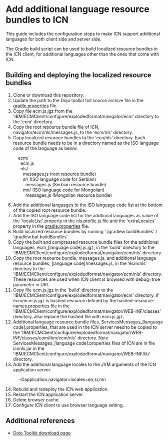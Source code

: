 # Add additional language resource bundles to ICN

This guide includes the configuration steps to make ICN support additional languages for both client side and server side.

The Gradle build script can be used to build localized resource bundles in the ICN client, for additional languages other than the ones that come with ICN.


## Building and deploying the localized resource bundles

1. Clone or download this repository.
2. Update the path to the Dojo toolkit full source archive file in the [gradle.properties](/icn-dojo-nls/gradle.properties) file.
3. Copy file ecm.js.jgz from the 'IBM/ECMClient/configure/explodedformat/navigator/ecm' directory to the 'ecm' directory.
4. Copy the root resource bundle file of ICN, navigator/ecm/nls/messages.js, to the 'ecm/nls' directory.
5. Copy localized resource bundles to the 'ecn/nls' directory. Each resource bundle needs to be in a directory named as the ISO language code of the language as below.

&nbsp;&nbsp;&nbsp;&nbsp;&nbsp;&nbsp;&nbsp;&nbsp;&nbsp;&nbsp;ecm/<br/>
&nbsp;&nbsp;&nbsp;&nbsp;&nbsp;&nbsp;&nbsp;&nbsp;&nbsp;&nbsp;&nbsp;&nbsp;ecm.js<br/>
&nbsp;&nbsp;&nbsp;&nbsp;&nbsp;&nbsp;&nbsp;&nbsp;&nbsp;&nbsp;&nbsp;&nbsp;nls/<br/>
&nbsp;&nbsp;&nbsp;&nbsp;&nbsp;&nbsp;&nbsp;&nbsp;&nbsp;&nbsp;&nbsp;&nbsp;&nbsp;&nbsp;messages.js (root resource bundle)<br/>
&nbsp;&nbsp;&nbsp;&nbsp;&nbsp;&nbsp;&nbsp;&nbsp;&nbsp;&nbsp;&nbsp;&nbsp;&nbsp;&nbsp;sr/ (ISO language code for Serbian)<br/>
&nbsp;&nbsp;&nbsp;&nbsp;&nbsp;&nbsp;&nbsp;&nbsp;&nbsp;&nbsp;&nbsp;&nbsp;&nbsp;&nbsp;&nbsp;&nbsp;messages.js (Serbian resource bundle)<br/>
&nbsp;&nbsp;&nbsp;&nbsp;&nbsp;&nbsp;&nbsp;&nbsp;&nbsp;&nbsp;&nbsp;&nbsp;&nbsp;&nbsp;mn/ (ISO language code for Mongolian)<br/>
&nbsp;&nbsp;&nbsp;&nbsp;&nbsp;&nbsp;&nbsp;&nbsp;&nbsp;&nbsp;&nbsp;&nbsp;&nbsp;&nbsp;&nbsp;&nbsp;messages.js (Mongolian resource bundle)<br/>

6. Add the additional languages to the ISO language code list at the bottom of the copied root resource bundle.
7. Add the ISO language code list for the addtional languages as value of the 'localeList' property in the [nls.profile.js](/icn-dojo-nls/nls.profile.js) file and the 'extraLocales' property in the [gradle.properties](/icn-dojo-nls/gradle.properties) file.
8. Build localized resource bundles by running './gradlew buildBundles' / 'gradlew.bat buildBundles'.
9. Copy the built and compressed resource bundle files for the additional languages, ecm_[language code].js.jgz, in the 'build' directory to the 'IBM/ECMClient/configure/explodedformat/navigator/ecm/nls' directory.
10. Copy the root resource bundle, messages.js, and additional language resource bundles, [language code]/messages.js, in the 'ecm/nls' directory to the 'IBM/ECMClient/configure/explodedformat/navigator/ecm/nls' directory. These resources are used when ICN client is browsed with debug=true parameter in URL.
11. Copy file ecm.js.jgz in the 'build' directory to the 'IBM/ECMClient/configure/explodedformat/navigator/ecm' directory. If ecm/ecm.js.jgz is hashed resource defined by the hashed-resource-names.properties file in the 'IBM/ECMClient/configure/explodedformat/navigator/WEB-INF/classes' directory, also replace the hashed file with ecm.js.jgz.
12. Additional language resource bundle files, ServicesMessages_[language code].properties, that are used in the ICN server need to be copied to the 'IBM/ECMClient/configure/explodedformat/navigator/WEB-INF/classes/com/ibm/ecm/nls' directory. Note ServicesMessages_[language code].properties files of ICN are in file icnnls.jar in the 'IBM/ECMClient/configure/explodedformat/navigator/WEB-INF/lib' directory. 
13. Add the additional language locales to the JVM arguments of the ICN application server.

&nbsp;&nbsp;&nbsp;&nbsp;&nbsp;&nbsp;&nbsp;&nbsp;&nbsp;&nbsp;&nbsp;-Dapplication.navigator=locales=en,sr,mn

14. Rebuild and redeploy the ICN web application.
15. Restart the ICN application server.
16. Delete browser cache.
17. Configure ICN client to use browser language setting.


## Additional references

* [Dojo Toolkit download page](https://dojotoolkit.org/download/)

